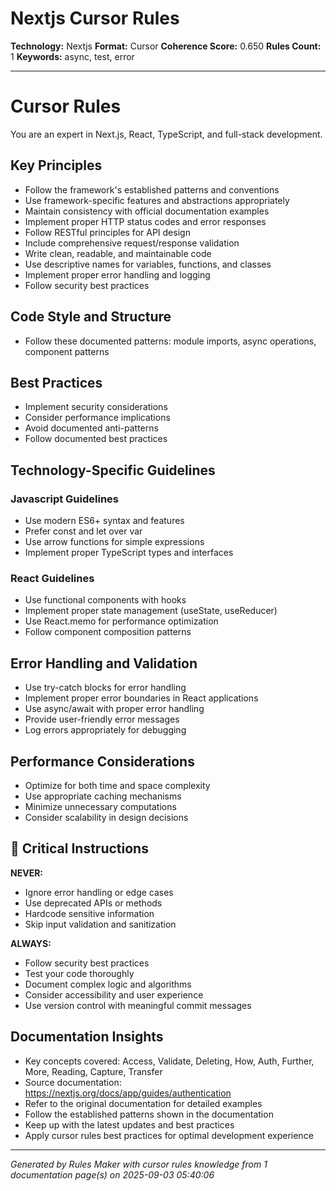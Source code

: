 # Nextjs Cursor Rules

**Technology:** Nextjs
**Format:** Cursor
**Coherence Score:** 0.650
**Rules Count:** 1
**Keywords:** async, test, error

---

# Cursor Rules
You are an expert in Next.js, React, TypeScript, and full-stack development.

## Key Principles

- Follow the framework's established patterns and conventions
- Use framework-specific features and abstractions appropriately
- Maintain consistency with official documentation examples
- Implement proper HTTP status codes and error responses
- Follow RESTful principles for API design
- Include comprehensive request/response validation
- Write clean, readable, and maintainable code
- Use descriptive names for variables, functions, and classes
- Implement proper error handling and logging
- Follow security best practices

## Code Style and Structure

- Follow these documented patterns: module imports, async operations, component patterns

## Best Practices

- Implement security considerations
- Consider performance implications
- Avoid documented anti-patterns
- Follow documented best practices

## Technology-Specific Guidelines

### Javascript Guidelines

- Use modern ES6+ syntax and features
- Prefer const and let over var
- Use arrow functions for simple expressions
- Implement proper TypeScript types and interfaces

### React Guidelines

- Use functional components with hooks
- Implement proper state management (useState, useReducer)
- Use React.memo for performance optimization
- Follow component composition patterns


## Error Handling and Validation

- Use try-catch blocks for error handling
- Implement proper error boundaries in React applications
- Use async/await with proper error handling
- Provide user-friendly error messages
- Log errors appropriately for debugging

## Performance Considerations

- Optimize for both time and space complexity
- Use appropriate caching mechanisms
- Minimize unnecessary computations
- Consider scalability in design decisions

## 🚨 Critical Instructions

**NEVER:**
- Ignore error handling or edge cases
- Use deprecated APIs or methods
- Hardcode sensitive information
- Skip input validation and sanitization

**ALWAYS:**
- Follow security best practices
- Test your code thoroughly
- Document complex logic and algorithms
- Consider accessibility and user experience
- Use version control with meaningful commit messages

## Documentation Insights

- Key concepts covered: Access, Validate, Deleting, How, Auth, Further, More, Reading, Capture, Transfer
- Source documentation: https://nextjs.org/docs/app/guides/authentication
- Refer to the original documentation for detailed examples
- Follow the established patterns shown in the documentation
- Keep up with the latest updates and best practices
- Apply cursor rules best practices for optimal development experience

---
*Generated by Rules Maker with cursor rules knowledge from 1 documentation page(s) on 2025-09-03 05:40:06*